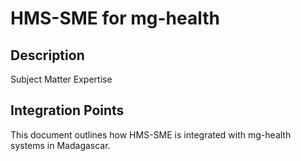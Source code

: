 # HMS-SME for mg-health

## Description

Subject Matter Expertise

## Integration Points

This document outlines how HMS-SME is integrated with mg-health systems in Madagascar.
